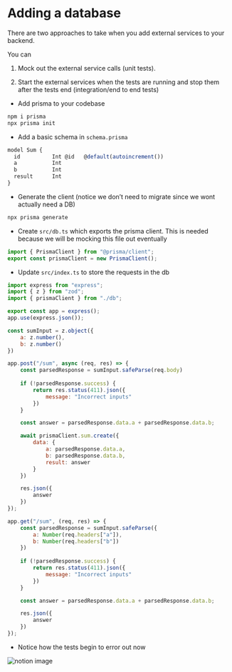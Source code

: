 # Adding a database

There are two approaches to take when you add external services to your backend.

You can

1.  Mock out the external service calls (unit tests).

2.  Start the external services when the tests are running and stop them after the tests end (integration/end to end tests)

*   Add prisma to your codebase

```javascript
npm i prisma
npx prisma init
```

*   Add a basic schema in `schema.prisma`

```javascript
model Sum {
  id          Int @id   @default(autoincrement())
  a           Int
  b           Int
  result      Int
}
```

*   Generate the client (notice we don’t need to migrate since we wont actually need a DB)

```javascript
npx prisma generate
```

*   Create `src/db.ts` which exports the prisma client. This is needed because we will be mocking this file out eventually

```javascript
import { PrismaClient } from "@prisma/client";
export const prismaClient = new PrismaClient();
```

*   Update `src/index.ts` to store the requests in the db

```javascript
import express from "express";
import { z } from "zod";
import { prismaClient } from "./db";

export const app = express();
app.use(express.json());

const sumInput = z.object({
    a: z.number(),
    b: z.number()
})

app.post("/sum", async (req, res) => {
    const parsedResponse = sumInput.safeParse(req.body)
    
    if (!parsedResponse.success) {
        return res.status(411).json({
            message: "Incorrect inputs"
        })
    }

    const answer = parsedResponse.data.a + parsedResponse.data.b;

    await prismaClient.sum.create({
        data: {
            a: parsedResponse.data.a,
            b: parsedResponse.data.b,
            result: answer
        }
    })

    res.json({
        answer
    })
});

app.get("/sum", (req, res) => {
    const parsedResponse = sumInput.safeParse({
        a: Number(req.headers["a"]),
        b: Number(req.headers["b"])
    })
    
    if (!parsedResponse.success) {
        return res.status(411).json({
            message: "Incorrect inputs"
        })
    }

    const answer = parsedResponse.data.a + parsedResponse.data.b;

    res.json({
        answer
    })
});
```

*   Notice how the tests begin to error out now

![notion image](https://www.notion.so/image/https%3A%2F%2Fprod-files-secure.s3.us-west-2.amazonaws.com%2F085e8ad8-528e-47d7-8922-a23dc4016453%2F12f30fc8-4a3a-4992-8c16-19ddb4f619bf%2FScreenshot_2024-05-12_at_1.54.49_PM.png?table=block&id=bc765990-084a-46ca-8816-98c27e8dc460&cache=v2)